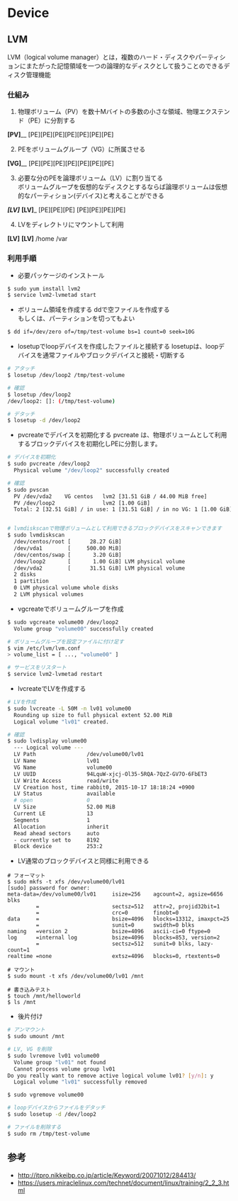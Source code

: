 # Device

## LVM
LVM（logical volume manager）とは，複数のハード・ディスクやパーティションにまたがった記憶領域を一つの論理的なディスクとして扱うことのできるディスク管理機能

### 仕組み
1. 物理ボリューム（PV）を数十Mバイトの多数の小さな領域、物理エクステンド（PE）に分割する

____________[PV]______________
 [PE][PE][PE][PE][PE][PE][PE]

2. PEをボリュームグループ（VG）に所属させる

____________[VG]______________
 [PE][PE][PE][PE][PE][PE][PE]

3. 必要な分のPEを論理ボリューム（LV）に割り当てる  
ボリュームグループを仮想的なディスクとするならば論理ボリュームは仮想的なパーティション(デバイス)と考えることができる

_____[LV]_____  ______[LV]_______
 [PE][PE][PE]    [PE][PE][PE][PE]

4. LVをディレクトリにマウントして利用

__[LV]__  __[LV]__
 /home      /var


### 利用手順
* 必要パッケージのインストール
``` bash
$ sudo yum install lvm2
$ service lvm2-lvmetad start
```

* ボリューム領域を作成する
ddで空ファイルを作成する  
もしくは、パーティションを切ってもよい
``` bash
$ dd if=/dev/zero of=/tmp/test-volume bs=1 count=0 seek=10G
```

* losetupでloopデバイスを作成したファイルと接続する
losetupは、loopデバイスを通常ファイルやブロックデバイスと接続・切断する
``` bash
# アタッチ
$ losetup /dev/loop2 /tmp/test-volume

# 確認
$ losetup /dev/loop2
/dev/loop2: []: (/tmp/test-volume)

# デタッチ
$ losetup -d /dev/loop2
```

* pvcreateでデバイスを初期化する
pvcreate は、物理ボリュームとして利用するブロックデバイスを初期化しPEに分割します。
``` bash
# デバイスを初期化
$ sudo pvcreate /dev/loop2
  Physical volume "/dev/loop2" successfully created

# 確認
$ sudo pvscan
  PV /dev/vda2    VG centos   lvm2 [31.51 GiB / 44.00 MiB free]
  PV /dev/loop2               lvm2 [1.00 GiB]
  Total: 2 [32.51 GiB] / in use: 1 [31.51 GiB] / in no VG: 1 [1.00 GiB]


# lvmdiskscanで物理ボリュームとして利用できるブロックデバイスをスキャンできます
$ sudo lvmdiskscan
  /dev/centos/root [      28.27 GiB]
  /dev/vda1        [     500.00 MiB]
  /dev/centos/swap [       3.20 GiB]
  /dev/loop2       [       1.00 GiB] LVM physical volume
  /dev/vda2        [      31.51 GiB] LVM physical volume
  2 disks
  1 partition
  0 LVM physical volume whole disks
  2 LVM physical volumes
```

* vgcreateでボリュームグループを作成
``` bash
$ sudo vgcreate volume00 /dev/loop2
  Volume group "volume00" successfully created

# ボリュームグループを設定ファイルに付け足す
$ vim /etc/lvm/lvm.conf
> volume_list = [ ..., "volume00" ]

# サービスをリスタート
$ service lvm2-lvmetad restart
```

* lvcreateでLVを作成する
``` bash
# LVを作成
$ sudo lvcreate -L 50M -n lv01 volume00
  Rounding up size to full physical extent 52.00 MiB
  Logical volume "lv01" created.

# 確認
$ sudo lvdisplay volume00
  --- Logical volume ---
  LV Path                /dev/volume00/lv01
  LV Name                lv01
  VG Name                volume00
  LV UUID                94LquW-xjcj-Ol35-5RQA-7QzZ-GV7O-6FbET3
  LV Write Access        read/write
  LV Creation host, time rabbit0, 2015-10-17 18:18:24 +0900
  LV Status              available
  # open                 0
  LV Size                52.00 MiB
  Current LE             13
  Segments               1
  Allocation             inherit
  Read ahead sectors     auto
  - currently set to     8192
  Block device           253:2
```

* LV通常のブロックデバイスと同様に利用できる
```
# フォーマット
$ sudo mkfs -t xfs /dev/volume00/lv01
[sudo] password for owner:
meta-data=/dev/volume00/lv01     isize=256    agcount=2, agsize=6656 blks
         =                       sectsz=512   attr=2, projid32bit=1
         =                       crc=0        finobt=0
data     =                       bsize=4096   blocks=13312, imaxpct=25
         =                       sunit=0      swidth=0 blks
naming   =version 2              bsize=4096   ascii-ci=0 ftype=0
log      =internal log           bsize=4096   blocks=853, version=2
         =                       sectsz=512   sunit=0 blks, lazy-count=1
realtime =none                   extsz=4096   blocks=0, rtextents=0

# マウント
$ sudo mount -t xfs /dev/volume00/lv01 /mnt

# 書き込みテスト
$ touch /mnt/helloworld
$ ls /mnt
```

* 後片付け
``` bash
# アンマウント
$ sudo umount /mnt

# LV, VG を削除
$ sudo lvremove lv01 volume00
  Volume group "lv01" not found
  Cannot process volume group lv01
Do you really want to remove active logical volume lv01? [y/n]: y
  Logical volume "lv01" successfully removed

$ sudo vgremove volume00

# loopデバイスからファイルをデタッチ
$ sudo losetup -d /dev/loop2

# ファイルを削除する
$ sudo rm /tmp/test-volume
```


## 参考
* http://itpro.nikkeibp.co.jp/article/Keyword/20071012/284413/
* https://users.miraclelinux.com/technet/document/linux/training/2_2_3.html



